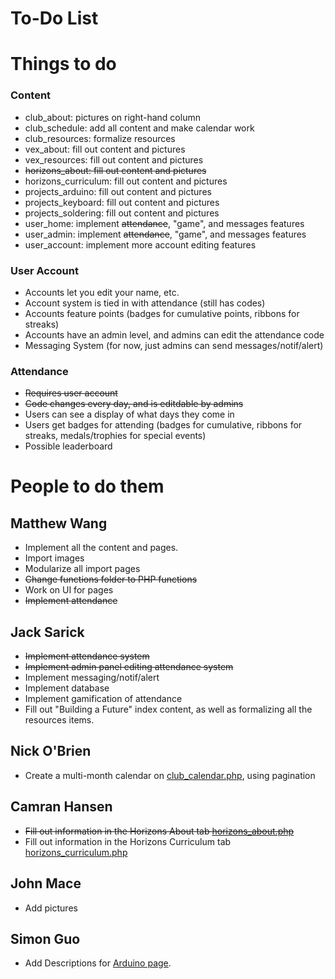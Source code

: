 # To-Do List
# Things to do

### Content
* club_about: pictures on right-hand column
* club_schedule: add all content and make calendar work
* club_resources: formalize resources
* vex_about: fill out content and pictures
* vex_resources: fill out content and pictures
* ~~horizons_about: fill out content and pictures~~
* horizons_curriculum: fill out content and pictures
* projects_arduino: fill out content and pictures
* projects_keyboard: fill out content and pictures
* projects_soldering: fill out content and pictures
* user_home: implement ~~attendance~~, "game", and messages features
* user_admin: implement ~~attendance~~, "game", and messages features
* user_account: implement more account editing features

### User Account
* Accounts let you edit your name, etc.
* Account system is tied in with attendance (still has codes)
* Accounts feature points (badges for cumulative points, ribbons for streaks)
* Accounts have an admin level, and admins can edit the attendance code
* Messaging System (for now, just admins can send messages/notif/alert)

### Attendance
* ~~Requires user account~~
* ~~Code changes every day, and is editdable by admins~~
* Users can see a display of what days they come in
* Users get badges for attending (badges for cumulative, ribbons for streaks, medals/trophies for special events)
* Possible leaderboard

# People to do them

## Matthew Wang
* Implement all the content and pages.
* Import images
* Modularize all import pages
* ~~Change functions folder to PHP functions~~
* Work on UI for pages
* ~~Implement attendance~~

## Jack Sarick
* ~~Implement attendance system~~
* ~~Implement admin panel editing attendance system~~
* Implement messaging/notif/alert 
* Implement database
* Implement gamification of attendance
* Fill out "Building a Future" index content, as well as formalizing all the resources items.

## Nick O'Brien
* Create a multi-month calendar on [club_calendar.php](club_calendar.php), using pagination

## Camran Hansen
* ~~Fill out information in the Horizons About tab [horizons_about.php](horizons_about.php)~~
* Fill out information in the Horizons Curriculum tab [horizons_curriculum.php](horizons_curriculum.php)

## John Mace
* Add pictures

## Simon Guo
* Add Descriptions for [Arduino page](projects_arduino.php).
